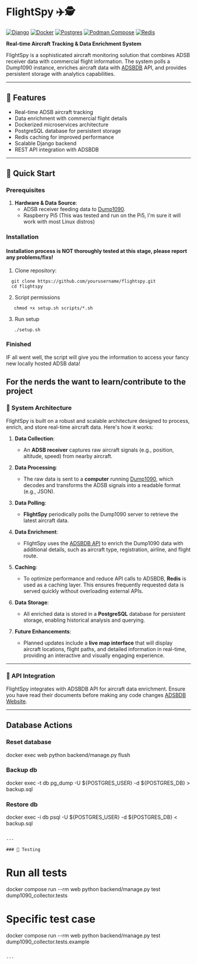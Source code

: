# FlightSpy ✈️🕵️

[![Django](https://img.shields.io/badge/Django-5.1.5-brightgreen.svg)](https://www.djangoproject.com/)
[![Docker](https://img.shields.io/badge/Docker-27.3.1-blue.svg)](https://www.docker.com/)
[![Postgres](https://img.shields.io/badge/PostgreSQL-15.0-blue)](https://www.postgresql.org/)
[![Podman Compose](https://img.shields.io/badge/Podman_Compose-v1.3.0-blue.svg)](https://github.com/containers/podman-compose)
[![Redis](https://img.shields.io/badge/Redis-7.0--alpine-red.svg)](https://redis.io/)

**Real-time Aircraft Tracking & Data Enrichment System**

FlightSpy is a sophisticated aircraft monitoring solution that combines ADSB receiver data with commercial flight information. The system polls a Dump1090 instance, enriches aircraft data with [ADSBDB](https://www.adsbdb.com/) API, and provides persistent storage with analytics capabilities.


---

## 🌟 Features

- Real-time ADSB aircraft tracking
- Data enrichment with commercial flight details
- Dockerized microservices architecture
- PostgreSQL database for persistent storage
- Redis caching for improved performance
- Scalable Django backend
- REST API integration with ADSBDB

---

## 🚀 Quick Start

### Prerequisites
1. **Hardware & Data Source**:
   - ADSB receiver feeding data to [Dump1090](https://github.com/flightaware/dump1090).
   - Raspberry Pi5 (This was tested and run on the Pi5, I'm sure it will work with most Linux distros)


### Installation
#### Installation process is NOT thoroughly tested at this stage, please report any problems/fixs!
1. Clone repository:
 ```
   git clone https://github.com/yourusername/flightspy.git
   cd flightspy
```

2. Script permissions
```
   chmod +x setup.sh scripts/*.sh
```

3. Run setup
```
   ./setup.sh
```
### Finished
IF all went well, the script will give you the information to access your fancy new locally hosted ADSB data!

## For the nerds the want to learn/contribute to the project

### 🔧 System Architecture

FlightSpy is built on a robust and scalable architecture designed to process, enrich, and store real-time aircraft data. Here's how it works:

1. **Data Collection**:
   - An **ADSB receiver** captures raw aircraft signals (e.g., position, altitude, speed) from nearby aircraft.

2. **Data Processing**:
   - The raw data is sent to a **computer** running [Dump1090](https://github.com/flightaware/dump1090), which decodes and transforms the ADSB signals into a readable format (e.g., JSON).

3. **Data Polling**:
   - **FlightSpy** periodically polls the Dump1090 server to retrieve the latest aircraft data.

4. **Data Enrichment**:
   - FlightSpy uses the [ADSBDB API](https://www.adsbdb.com/) to enrich the Dump1090 data with additional details, such as aircraft type, registration, airline, and flight route.

5. **Caching**:
   - To optimize performance and reduce API calls to ADSBDB, **Redis** is used as a caching layer. This ensures frequently requested data is served quickly without overloading external APIs.

6. **Data Storage**:
   - All enriched data is stored in a **PostgreSQL** database for persistent storage, enabling historical analysis and querying.

7. **Future Enhancements**:
   - Planned updates include a **live map interface** that will display aircraft locations, flight paths, and detailed information in real-time, providing an interactive and visually engaging experience.

---

### 📡 API Integration
FlightSpy integrates with ADSBDB API for aircraft data enrichment. Ensure you have read their documents
before making any code changes [ADSBDB Website](https://www.adsbdb.com/).

---
## Database Actions
### Reset database
docker exec web python backend/manage.py flush

### Backup db
docker exec -t db pg_dump -U ${POSTGRES_USER} -d ${POSTGRES_DB} > backup.sql

### Restore db
docker exec -i db psql -U ${POSTGRES_USER} -d ${POSTGRES_DB} < backup.sql
```

---

### 🧪 Testing
```
# Run all tests
docker compose run --rm web python backend/manage.py test dump1090_collector.tests

# Specific test case
docker compose run --rm web python backend/manage.py test dump1090_collector.tests.example
```

---
